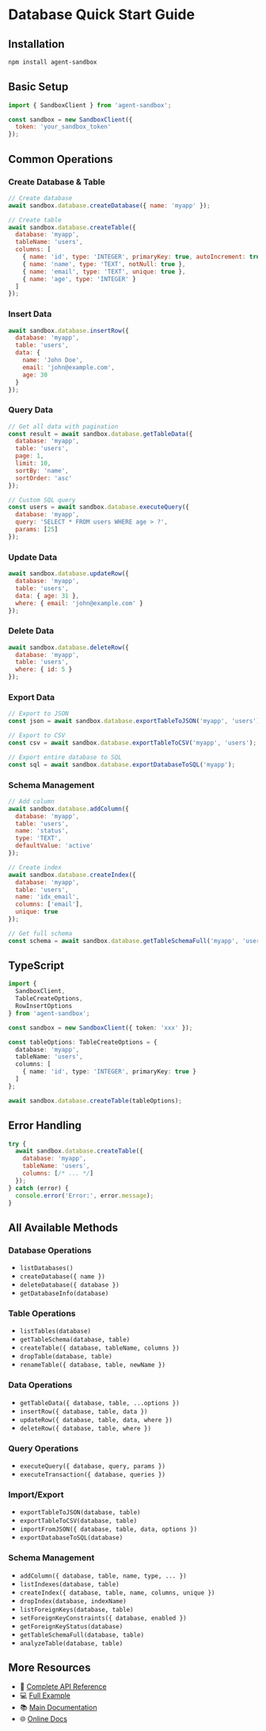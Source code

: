 # Database Quick Start Guide

## Installation

```bash
npm install agent-sandbox
```

## Basic Setup

```javascript
import { SandboxClient } from 'agent-sandbox';

const sandbox = new SandboxClient({
  token: 'your_sandbox_token'
});
```

## Common Operations

### Create Database & Table

```javascript
// Create database
await sandbox.database.createDatabase({ name: 'myapp' });

// Create table
await sandbox.database.createTable({
  database: 'myapp',
  tableName: 'users',
  columns: [
    { name: 'id', type: 'INTEGER', primaryKey: true, autoIncrement: true },
    { name: 'name', type: 'TEXT', notNull: true },
    { name: 'email', type: 'TEXT', unique: true },
    { name: 'age', type: 'INTEGER' }
  ]
});
```

### Insert Data

```javascript
await sandbox.database.insertRow({
  database: 'myapp',
  table: 'users',
  data: { 
    name: 'John Doe', 
    email: 'john@example.com',
    age: 30
  }
});
```

### Query Data

```javascript
// Get all data with pagination
const result = await sandbox.database.getTableData({
  database: 'myapp',
  table: 'users',
  page: 1,
  limit: 10,
  sortBy: 'name',
  sortOrder: 'asc'
});

// Custom SQL query
const users = await sandbox.database.executeQuery({
  database: 'myapp',
  query: 'SELECT * FROM users WHERE age > ?',
  params: [25]
});
```

### Update Data

```javascript
await sandbox.database.updateRow({
  database: 'myapp',
  table: 'users',
  data: { age: 31 },
  where: { email: 'john@example.com' }
});
```

### Delete Data

```javascript
await sandbox.database.deleteRow({
  database: 'myapp',
  table: 'users',
  where: { id: 5 }
});
```

### Export Data

```javascript
// Export to JSON
const json = await sandbox.database.exportTableToJSON('myapp', 'users');

// Export to CSV
const csv = await sandbox.database.exportTableToCSV('myapp', 'users');

// Export entire database to SQL
const sql = await sandbox.database.exportDatabaseToSQL('myapp');
```

### Schema Management

```javascript
// Add column
await sandbox.database.addColumn({
  database: 'myapp',
  table: 'users',
  name: 'status',
  type: 'TEXT',
  defaultValue: 'active'
});

// Create index
await sandbox.database.createIndex({
  database: 'myapp',
  table: 'users',
  name: 'idx_email',
  columns: ['email'],
  unique: true
});

// Get full schema
const schema = await sandbox.database.getTableSchemaFull('myapp', 'users');
```

## TypeScript

```typescript
import { 
  SandboxClient, 
  TableCreateOptions,
  RowInsertOptions 
} from 'agent-sandbox';

const sandbox = new SandboxClient({ token: 'xxx' });

const tableOptions: TableCreateOptions = {
  database: 'myapp',
  tableName: 'users',
  columns: [
    { name: 'id', type: 'INTEGER', primaryKey: true }
  ]
};

await sandbox.database.createTable(tableOptions);
```

## Error Handling

```javascript
try {
  await sandbox.database.createTable({
    database: 'myapp',
    tableName: 'users',
    columns: [/* ... */]
  });
} catch (error) {
  console.error('Error:', error.message);
}
```

## All Available Methods

### Database Operations
- `listDatabases()`
- `createDatabase({ name })`
- `deleteDatabase({ database })`
- `getDatabaseInfo(database)`

### Table Operations
- `listTables(database)`
- `getTableSchema(database, table)`
- `createTable({ database, tableName, columns })`
- `dropTable(database, table)`
- `renameTable({ database, table, newName })`

### Data Operations
- `getTableData({ database, table, ...options })`
- `insertRow({ database, table, data })`
- `updateRow({ database, table, data, where })`
- `deleteRow({ database, table, where })`

### Query Operations
- `executeQuery({ database, query, params })`
- `executeTransaction({ database, queries })`

### Import/Export
- `exportTableToJSON(database, table)`
- `exportTableToCSV(database, table)`
- `importFromJSON({ database, table, data, options })`
- `exportDatabaseToSQL(database)`

### Schema Management
- `addColumn({ database, table, name, type, ... })`
- `listIndexes(database, table)`
- `createIndex({ database, table, name, columns, unique })`
- `dropIndex(database, indexName)`
- `listForeignKeys(database, table)`
- `setForeignKeyConstraints({ database, enabled })`
- `getForeignKeyStatus(database)`
- `getTableSchemaFull(database, table)`
- `analyzeTable(database, table)`

## More Resources

- 📖 [Complete API Reference](./DATABASE_API.md)
- 💻 [Full Example](./examples/database-example.js)
- 📚 [Main Documentation](./README.md)
- 🌐 [Online Docs](https://oblien.com/docs/sandbox/database)

